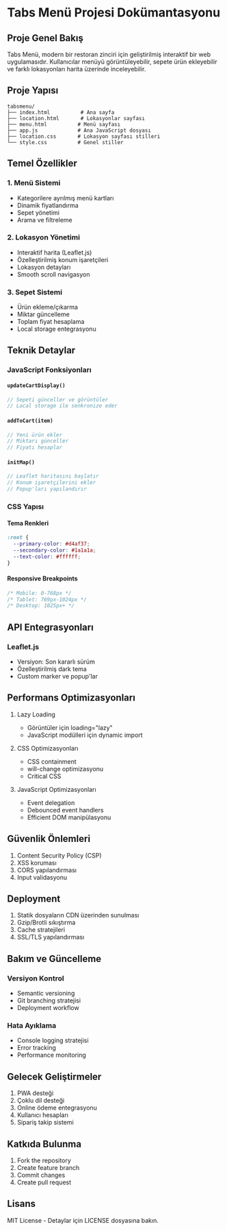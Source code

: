 # Tabs Menü Projesi Dokümantasyonu

## Proje Genel Bakış

Tabs Menü, modern bir restoran zinciri için geliştirilmiş interaktif bir web uygulamasıdır. Kullanıcılar menüyü görüntüleyebilir, sepete ürün ekleyebilir ve farklı lokasyonları harita üzerinde inceleyebilir.

## Proje Yapısı

```
tabsmenu/
├── index.html          # Ana sayfa
├── location.html       # Lokasyonlar sayfası
├── menu.html          # Menü sayfası
├── app.js             # Ana JavaScript dosyası
├── location.css       # Lokasyon sayfası stilleri
└── style.css          # Genel stiller
```

## Temel Özellikler

### 1. Menü Sistemi
- Kategorilere ayrılmış menü kartları
- Dinamik fiyatlandırma
- Sepet yönetimi
- Arama ve filtreleme

### 2. Lokasyon Yönetimi
- Interaktif harita (Leaflet.js)
- Özelleştirilmiş konum işaretçileri
- Lokasyon detayları
- Smooth scroll navigasyon

### 3. Sepet Sistemi
- Ürün ekleme/çıkarma
- Miktar güncelleme
- Toplam fiyat hesaplama
- Local storage entegrasyonu

## Teknik Detaylar

### JavaScript Fonksiyonları

#### `updateCartDisplay()`
```javascript
// Sepeti günceller ve görüntüler
// Local storage ile senkronize eder
```

#### `addToCart(item)`
```javascript
// Yeni ürün ekler
// Miktarı günceller
// Fiyatı hesaplar
```

#### `initMap()`
```javascript
// Leaflet haritasını başlatır
// Konum işaretçilerini ekler
// Popup'ları yapılandırır
```

### CSS Yapısı

#### Tema Renkleri
```css
:root {
  --primary-color: #d4af37;
  --secondary-color: #1a1a1a;
  --text-color: #ffffff;
}
```

#### Responsive Breakpoints
```css
/* Mobile: 0-768px */
/* Tablet: 769px-1024px */
/* Desktop: 1025px+ */
```

## API Entegrasyonları

### Leaflet.js
- Versiyon: Son kararlı sürüm
- Özelleştirilmiş dark tema
- Custom marker ve popup'lar

## Performans Optimizasyonları

1. Lazy Loading
   - Görüntüler için loading="lazy"
   - JavaScript modülleri için dynamic import

2. CSS Optimizasyonları
   - CSS containment
   - will-change optimizasyonu
   - Critical CSS

3. JavaScript Optimizasyonları
   - Event delegation
   - Debounced event handlers
   - Efficient DOM manipülasyonu

## Güvenlik Önlemleri

1. Content Security Policy (CSP)
2. XSS koruması
3. CORS yapılandırması
4. Input validasyonu

## Deployment

1. Statik dosyaların CDN üzerinden sunulması
2. Gzip/Brotli sıkıştırma
3. Cache stratejileri
4. SSL/TLS yapılandırması

## Bakım ve Güncelleme

### Versiyon Kontrol
- Semantic versioning
- Git branching stratejisi
- Deployment workflow

### Hata Ayıklama
- Console logging stratejisi
- Error tracking
- Performance monitoring

## Gelecek Geliştirmeler

1. PWA desteği
2. Çoklu dil desteği
3. Online ödeme entegrasyonu
4. Kullanıcı hesapları
5. Sipariş takip sistemi

## Katkıda Bulunma

1. Fork the repository
2. Create feature branch
3. Commit changes
4. Create pull request

## Lisans

MIT License - Detaylar için LICENSE dosyasına bakın.
